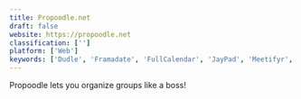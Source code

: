 ```yaml
---
title: Propoodle.net
draft: false 
website: https://propoodle.net
classification: ['']
platform: ['Web']
keywords: ['Dudle', 'Framadate', 'FullCalendar', 'JayPad', 'Meetifyr', 'Nuages', 'Omnipointment', 'WhenIsGood', 'Xoyondo']
---
```

Propoodle lets you organize groups like a boss!